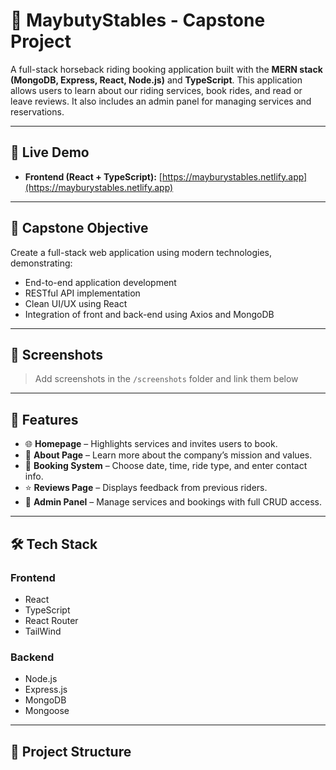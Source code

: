 # 🐎 MaybutyStables - Capstone Project

A full-stack horseback riding booking application built with the **MERN stack (MongoDB, Express, React, Node.js)** and **TypeScript**. This application allows users to learn about our riding services, book rides, and read or leave reviews. It also includes an admin panel for managing services and reservations.

---

## 🚀 Live Demo

- **Frontend (React + TypeScript):** [https://mayburystables.netlify.app](https://mayburystables.netlify.app)
<!-- - **Backend (Node + Express):** Hosted on [Render](https://dashboard.render.com) *(admin-only access)* -->

---

## 🧠 Capstone Objective

Create a full-stack web application using modern technologies, demonstrating:
- End-to-end application development
- RESTful API implementation
- Clean UI/UX using React
- Integration of front and back-end using Axios and MongoDB

---

## 📸 Screenshots

> Add screenshots in the `/screenshots` folder and link them below



---

## 🧩 Features

- 🌐 **Homepage** – Highlights services and invites users to book.
- 📖 **About Page** – Learn more about the company’s mission and values.
- 📅 **Booking System** – Choose date, time, ride type, and enter contact info.
- ⭐ **Reviews Page** – Displays feedback from previous riders.
- 🔐 **Admin Panel** – Manage services and bookings with full CRUD access.

---

## 🛠️ Tech Stack

### Frontend
- React
- TypeScript
- React Router
- TailWind

### Backend
- Node.js
- Express.js
- MongoDB
- Mongoose

---

## 📂 Project Structure

